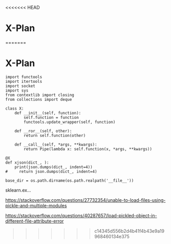 <<<<<<< HEAD
# X-Plan
=======
# X-Plan
```
import functools
import itertools
import socket
import sys
from contextlib import closing
from collections import deque

class X:
    def __init__(self, function):
        self.function = function
        functools.update_wrapper(self, function)

    def __ror__(self, other):
        return self.function(other)

    def __call__(self, *args, **kwargs):
        return Pipe(lambda x: self.function(x, *args, **kwargs))
        
@X
def xjson(dict_, ):
    print(json.dumps(dict_, indent=4))
#     return json.dumps(dict_, indent=4)

```
```
base_dir = os.path.dirname(os.path.realpath('__file__'))

```
sklearn.ex...

https://stackoverflow.com/questions/27732354/unable-to-load-files-using-pickle-and-multiple-modules

https://stackoverflow.com/questions/40287657/load-pickled-object-in-different-file-attribute-error
>>>>>>> c14345d556b2d4b41f4b43e9a19968460134e375
